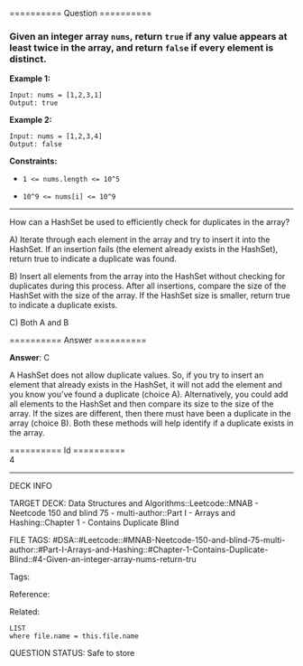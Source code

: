 ========== Question ==========  

### Given an integer array `nums`, return `true` if any value appears at least twice in the array, and return `false` if every element is distinct.

**Example 1:**

```
Input: nums = [1,2,3,1]
Output: true
```

**Example 2:**

```
Input: nums = [1,2,3,4]
Output: false
```

**Constraints:**

- `1 <= nums.length <= 10^5`

- `10^9 <= nums[i] <= 10^9`

---

How can a HashSet be used to efficiently check for duplicates in the array?

A) Iterate through each element in the array and try to insert it into the
HashSet. If an insertion fails (the element already exists in the HashSet),
return true to indicate a duplicate was found.

B) Insert all elements from the array into the HashSet without checking for
duplicates during this process. After all insertions, compare the size of the
HashSet with the size of the array. If the HashSet size is smaller, return true
to indicate a duplicate exists.

C) Both A and B  

========== Answer ==========  

**Answer**: C

A HashSet does not allow duplicate values. So, if you try to insert an element
that already exists in the HashSet, it will not add the element and you know
you've found a duplicate (choice A). Alternatively, you could add all elements
to the HashSet and then compare its size to the size of the array. If the sizes
are different, then there must have been a duplicate in the array (choice B).
Both these methods will help identify if a duplicate exists in the array.

========== Id ==========  
4

---

DECK INFO

TARGET DECK: Data Structures and Algorithms::Leetcode::MNAB - Neetcode 150 and blind 75 - multi-author::Part I - Arrays and Hashing::Chapter 1 - Contains Duplicate Blind

FILE TAGS: #DSA::#Leetcode::#MNAB-Neetcode-150-and-blind-75-multi-author::#Part-I-Arrays-and-Hashing::#Chapter-1-Contains-Duplicate-Blind::#4-Given-an-integer-array-nums-return-tru

Tags:

Reference:

Related:

```dataview
LIST
where file.name = this.file.name
```
QUESTION STATUS: Safe to store
